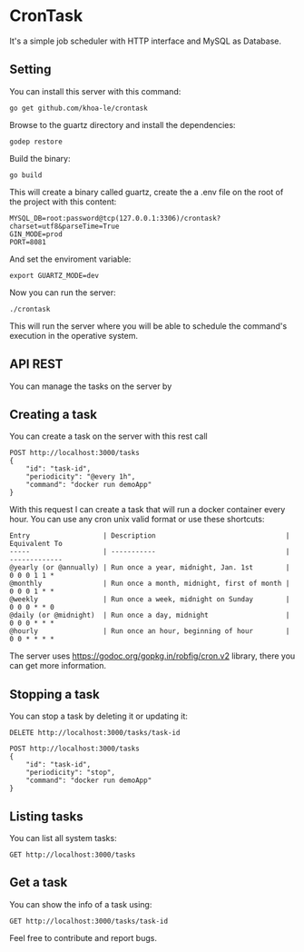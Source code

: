 # CronTask
It's a simple job scheduler with HTTP interface and MySQL as Database.

## Setting

You can install this server with this command:
```
go get github.com/khoa-le/crontask
```
Browse to the guartz directory and install the dependencies:

```
godep restore
```
Build the binary:
```
go build
```
This will create a binary called guartz, create the a .env file on the root of the project with this content:
```
MYSQL_DB=root:password@tcp(127.0.0.1:3306)/crontask?charset=utf8&parseTime=True
GIN_MODE=prod
PORT=8081
```
And set the enviroment variable:
```
export GUARTZ_MODE=dev
```
Now you can run the server:
```
./crontask
```
This will run the server where you will be able to schedule the command's execution in the operative system.

## API REST

You can manage the tasks on the server by

## Creating a task

You can create a task on the server with this rest call
```
POST http://localhost:3000/tasks
{
    "id": "task-id",
    "periodicity": "@every 1h",
    "command": "docker run demoApp"
}
```
With this request I can create a task that will run a docker container every hour. You can use any cron unix valid format or use these shortcuts:
```
Entry                  | Description                                | Equivalent To
-----                  | -----------                                | -------------
@yearly (or @annually) | Run once a year, midnight, Jan. 1st        | 0 0 0 1 1 *
@monthly               | Run once a month, midnight, first of month | 0 0 0 1 * *
@weekly                | Run once a week, midnight on Sunday        | 0 0 0 * * 0
@daily (or @midnight)  | Run once a day, midnight                   | 0 0 0 * * *
@hourly                | Run once an hour, beginning of hour        | 0 0 * * * *
```
The server uses https://godoc.org/gopkg.in/robfig/cron.v2 library, there you can get more information.

## Stopping a task

You can stop a task by deleting it or updating it:
```
DELETE http://localhost:3000/tasks/task-id
```
```
POST http://localhost:3000/tasks
{
    "id": "task-id",
    "periodicity": "stop",
    "command": "docker run demoApp"
}
```

## Listing tasks

You can list all system tasks:
```
GET http://localhost:3000/tasks
```

## Get a task

You can show the info of a task using:
```
GET http://localhost:3000/tasks/task-id
```

Feel free to contribute and report bugs.
